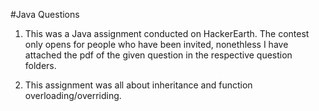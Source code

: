 #Java Questions

1. This was a Java assignment conducted on HackerEarth. The contest only opens for people who have been invited, nonethless I have attached the pdf of the given question in the respective question folders.

2. This assignment was all about inheritance and function overloading/overriding.